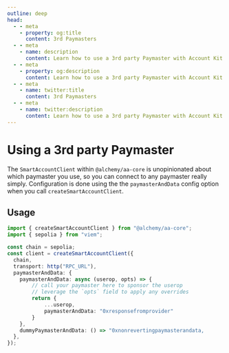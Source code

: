 ```yaml
---
outline: deep
head:
  - - meta
    - property: og:title
      content: 3rd Paymasters
  - - meta
    - name: description
      content: Learn how to use a 3rd party Paymaster with Account Kit
  - - meta
    - property: og:description
      content: Learn how to use a 3rd party Paymaster with Account Kit
  - - meta
    - name: twitter:title
      content: 3rd Paymasters
  - - meta
    - name: twitter:description
      content: Learn how to use a 3rd party Paymaster with Account Kit
---
```


# Using a 3rd party Paymaster

The `SmartAccountClient` within `@alchemy/aa-core` is unopinionated about which paymaster you use, so you can connect to any paymaster really simply. Configuration is done using the the `paymasterAndData` config option when you call `createSmartAccountClient`.

## Usage

```ts
import { createSmartAccountClient } from "@alchemy/aa-core";
import { sepolia } from "viem";

const chain = sepolia;
const client = createSmartAccountClient({
  chain,
  transport: http("RPC_URL"),
  paymasterAndData: {
    paymasterAndData: async (userop, opts) => {
        // call your paymaster here to sponsor the userop
        // leverage the `opts` field to apply any overrides
        return {
            ...userop,
            paymasterAndData: "0xresponsefromprovider"
        }
    },
    dummyPaymasterAndData: () => "0xnonrevertingpaymasterandata,
  },
});

```
